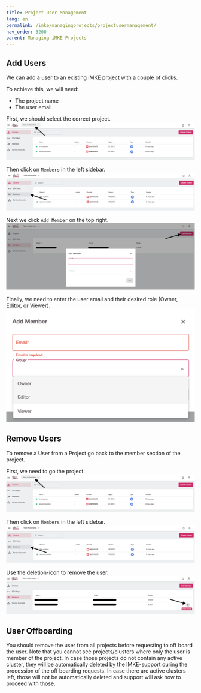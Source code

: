 ```yaml
---
title: Project User Management
lang: en
permalink: /imke/managingprojects/projectusermanagement/
nav_order: 3200
parent: Managing iMKE-Projects
---
```


## Add Users

We can add a user to an existing iMKE project with a couple of clicks.

To achieve this, we will need:

* The project name
* The user email

First, we should select the correct project.
![Get the Project](photo1.png)

Then click on `Members` in the left sidebar.
![Member](photo2.png)

Next we click `Add Member` on the top right.
![Add New member](photo3.png)

Finally, we need to enter the user email and their desired role (Owner, Editor, or Viewer).
![Add Member Role](photo4.png)

## Remove Users

To remove a User from a Project go back to the member section of the project.

First, we need to go the project.
![Get the Project](photo1.png)

Then click on `Members` in the left sidebar.
![Member](photo2.png)

Use the deletion-icon to remove the user.
![RemoveMember](remove-user.png)

## User Offboarding

You should remove the user from all projects before requesting to off board the user.
Note that you cannot see projects/clusters where only the user is member of the project. In case those projects do not contain any active cluster, they will be automatically deleted by the IMKE-support during the procession of the off boarding requests. In case there are active clusters left, those will not be automatically deleted and support will ask how to proceed with those.

